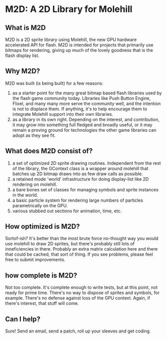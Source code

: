 # M2D: A 2D Library for Molehill

## What is M2D

M2D is a 2D sprite library using Molehill, the new GPU hardware accelerated API for flash.  M2D is intended for projects that primarily use bitmaps for rendering, giving up much of the lovely goodness that is the flash display list.

## Why M2D?

M2D was built (is being built) for a few reasons:

1. as a starter point for the many great bitmap based flash libraries used by the flash game community today.  Libraries like Push Button Engine, Flixel, and many many more serve the community well, and the intention is not to displace them.  If anything, it's to help encourage them to integrate Molehill support into their own libraries.
2. as a library in its own right.  Depending on the interest, and contribution, it may grow into something full fledged and broadly useful, or it may remain a proving ground for technologies the other game libraries can adopt as they see fit.


## What does M2D consist of?

1. a set of optimized 2D sprite drawing routines.  Independent from the rest of the library, the GContext class is a wrapper around molehill that batches up 2D bitmap draws into as few draw calls as possible.
2. a retained mode 'world' infrastructure for doing display-list like 2D rendering on molehill.
3. a bare bones set of classes for managing symbols and sprite instances in the world.
4. a basic particle system for rendering large numbers of particles parametrically on the GPU.
5. various stubbed out sections for animation, time, etc.


## How optimized is M2D?
Sortof-ish?  It's better than the most brute force no-thought way you would use molehill to draw 2D sprites, but there's probably still lots of inneficiencies in there.  Probably an extra matrix calculation here and there that could be cached, that sort of thing. If you see problems, please feel free to submit improvements.

## how complete is M2D?
Not too complete.  It's complete enough to write tests, but at this point, not ready for prime time.  There's no way to dispose of sprites and symbols, for example.  There's no defense against loss of the GPU context.  Again, if there's interest, that stuff will come.  

## Can I help?
Sure!  Send an email, send a patch, roll up your sleeves and get coding.
